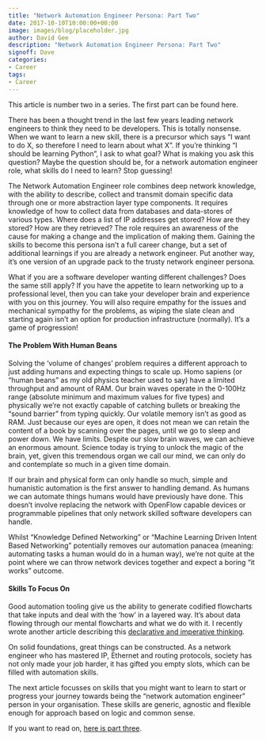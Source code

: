 ```yaml
---
title: "Network Automation Engineer Persona: Part Two"
date: 2017-10-10T10:00:00+00:00
image: images/blog/placeholder.jpg
author: David Gee
description: "Network Automation Engineer Persona: Part Two"
signoff: Dave
categories:
- Career
tags:
- Career
---
```


This article is number two in a series. The first part can be found here.

There has been a thought trend in the last few years leading network engineers to think they need to be developers. This is totally nonsense. When we want to learn a new skill, there is a precursor which says “I want to do X, so therefore I need to learn about what X”. If you’re thinking “I should be learning Python”, I ask to what goal? What is making you ask this question? Maybe the question should be, for a network automation engineer role, what skills do I need to learn? Stop guessing!

The Network Automation Engineer role combines deep network knowledge, with the ability to describe, collect and transmit domain specific data through one or more abstraction layer type components. It requires knowledge of how to collect data from databases and data-stores of various types. Where does a list of IP addresses get stored? How are they stored? How are they retrieved? The role requires an awareness of the cause for making a change and the implication of making them. Gaining the skills to become this persona isn’t a full career change, but a set of additional learnings if you are already a network engineer. Put another way, it’s one version of an upgrade pack to the trusty network engineer persona.

What if you are a software developer wanting different challenges? Does the same still apply? If you have the appetite to learn networking up to a professional level, then you can take your developer brain and experience with you on this journey. You will also require empathy for the issues and mechanical sympathy for the problems, as wiping the slate clean and starting again isn’t an option for production infrastructure (normally). It’s a game of progression!

#### The Problem With Human Beans

Solving the ‘volume of changes’ problem requires a different approach to just adding humans and expecting things to scale up. Homo sapiens (or “human beans” as my old physics teacher used to say) have a limited throughput and amount of RAM. Our brain waves operate in the 0-100Hz range (absolute minimum and maximum values for five types) and physically we’re not exactly capable of catching bullets or breaking the “sound barrier” from typing quickly. Our volatile memory isn’t as good as RAM. Just because our eyes are open, it does not mean we can retain the content of a book by scanning over the pages, until we go to sleep and power down. We have limits. Despite our slow brain waves, we can achieve an enormous amount. Science today is trying to unlock the magic of the brain, yet, given this tremendous organ we call our mind, we can only do and contemplate so much in a given time domain.

If our brain and physical form can only handle so much, simple and humanistic automation is the first answer to handling demand. As humans we can automate things humans would have previously have done. This doesn’t involve replacing the network with OpenFlow capable devices or programmable pipelines that only network skilled software developers can handle.

Whilst “Knowledge Defined Networking” or “Machine Learning Driven Intent Based Networking” potentially removes our automation panacea (meaning: automating tasks a human would do in a human way), we’re not quite at the point where we can throw network devices together and expect a boring “it works” outcome.

#### Skills To Focus On

Good automation tooling give us the ability to generate codified flowcharts that take inputs and deal with the ‘how’ in a layered way. It’s about data flowing through our mental flowcharts and what we do with it. I recently wrote another article describing this [declarative and imperative thinking](/blog/2017/09/declarative-and-imperative-automation-thinking/).

On solid foundations, great things can be constructed. As a network engineer who has mastered IP, Ethernet and routing protocols, society has not only made your job harder, it has gifted you empty slots, which can be filled with automation skills.

The next article focusses on skills that you might want to learn to start or progress your journey towards being the “network automation engineer” person in your organisation. These skills are generic, agnostic and flexible enough for approach based on logic and common sense.

If you want to read on, [here is part three](/blog/2017/10/network-automation-engineer-persona-part-three/).